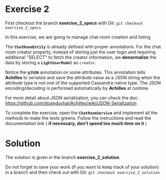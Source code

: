 Exercise 2
==========

 First checkout the branch **exercise_2_specs** with Git: `git checkout exercise_2_specs`

 In this exercise, we are going to manage chat room creation and listing

 The **`ChatRoomEntity`** is already defined with proper annotations. For the chat room creator property, instead of
storing just the user login and requiring additional "SELECT" to fetch the creator information, we **denormalize**
the data by storing a **`LightUserModel`** as `creator`.


 Notice the **`@JSON`** annotation on some attributes. This annotation tells **Achilles** to serialize and save
the attribute value as a JSON string when the attribute type is not one of the supported Cassandra native type.
The JSON encoding/decoding is performed automatically by **Achilles** at runtime.

 For more detail about JSON serialization, you can check the doc: https://github.com/doanduyhai/Achilles/wiki/JSON-Serialization



 To complete the exercise, open the **`ChatRoomService`** and implement all the methods to make the tests greens. Follow the
instructions and read the documentation link ( **if necessary, don't spend too much time on it** )


Solution
========

 The solution is given in the branch **exercise_2_solution**.

 Do not forget to save your work (if you want to keep track
 of your solution) in a branch and then check out with Git: `git checkout exercise_2_solution`



